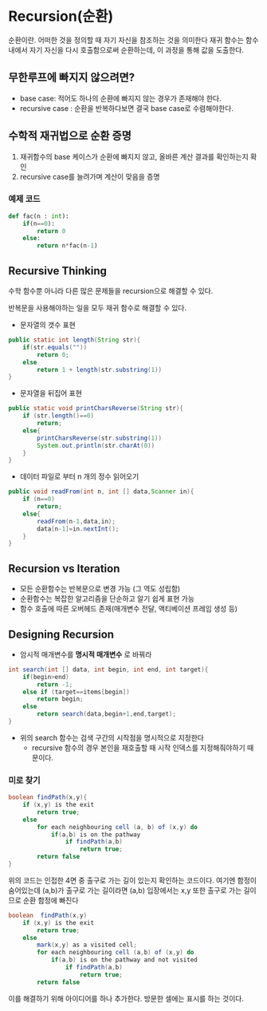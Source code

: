 # Recursion(순환)

순환이란. 어떠한 것을 정의할 때 자기 자신을 참조하는 것을 의미한다
재귀 함수는 함수 내에서 자기 자신을 다시 호출함으로써 순환하는데,
이 과정을 통해 값을 도출한다.

## 무한루프에 빠지지 않으려면?

* base case: 적어도 하나의 순환에 빠지지 않는 경우가 존재해야 한다.
* recursive case : 순환을 반복하다보면 결국 base case로 수렴해야한다.

## 수학적 재귀법으로 순환 증명

1. 재귀함수의 base 케이스가 순환에 빠지지 않고, 올바른 계산 결과를 확인하는지 확인
2. recursive case를 늘려가며 계산이 맞음을 증명
   
### 예제 코드
```python
def fac(n : int):
    if(n==0):
        return 0
    else:
        return n*fac(n-1)
```

## Recursive Thinking

수학 함수뿐 아니라 다른 많은 문제들을 recursion으로 해결할 수 있다.

반복문을 사용해야하는 일을 모두 재귀 함수로 해결할 수 있다.

* 문자열의 갯수 표현

```java
public static int length(String str){
    if(str.equals(""))
        return 0;
    else
        return 1 + length(str.substring(1))
}
```
* 문자열을 뒤집어 표현

```java
public static void printCharsReverse(String str){
    if (str.length()==0)
        return;
    else{
        printCharsReverse(str.substring(1))
        System.out.println(str.charAt(0))
    }
}
```

* 데이터 파일로 부터 n 개의 정수 읽어오기

```java
public void readFrom(int n, int [] data,Scanner in){
    if (n==0)
        return;
    else{
        readFrom(n-1,data,in);
        data[n-1]=in.nextInt();
    }
}
```

## Recursion vs Iteration

* 모든 순환함수는 반복문으로 변경 가능 (그 역도 성립함)
* 순환함수는 복잡한 알고리즘을 단순하고 알기 쉽게 표현 가능
* 함수 호출에 따른 오버헤드 존재(매개변수 전달, 액티베이션 프레임 생성 등)

## Designing Recursion

* 암시적 매개변수를 __명시적 매개변수__ 로 바꿔라

```java
int search(int [] data, int begin, int end, int target){
    if(begin>end)
        return -1;
    else if (target==items[begin])
        return begin;
    else
        return search(data,begin+1,end,target);
}
```
* 위의 search 함수는 검색 구간의 시작점을 명시적으로 지정한다
  * recursive 함수의 경우 본인을 재호출할 때 시작 인덱스를 지정해줘야하기 때문이다.

### 미로 찾기

```java
boolean findPath(x,y){
    if (x,y) is the exit
        return true;
    else
        for each neighbouring cell (a, b) of (x,y) do
            if(a,b) is on the pathway
                if findPath(a,b)
                    return true;
        return false
}
```

위의 코드는 인접한 4면 중 출구로 가는 길이 있는지 확인하는 코드이다.
여기엔 함정이 숨어있는데 (a,b)가 출구로 가는 길이라면 (a,b) 입장에서는 x,y 또한 출구로 가는 길이므로 순환 함정에 빠진다

```java
boolean  findPath(x,y)
    if (x,y) is the exit
        return true;
    else
        mark(x,y) as a visited cell;
        for each neighbouring cell (a,b) of (x,y) do
            if(a,b) is on the pathway and not visited
                if findPath(a,b)
                    return true;
        return false
```

이를 해결하기 위해 아이디어를 하나 추가한다. 방문한 셀에는 표시를 하는 것이다.

